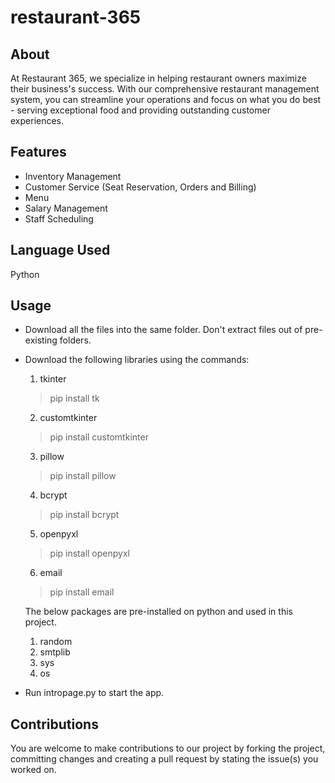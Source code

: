 # restaurant-365
## About
At Restaurant 365, we specialize in helping restaurant owners maximize their business's success. With our comprehensive restaurant management system, you can streamline your operations and focus on what you do best - serving exceptional food and providing outstanding customer experiences.

## Features
- Inventory Management
- Customer Service (Seat Reservation, Orders and Billing)
- Menu
- Salary Management
- Staff Scheduling

## Language Used
Python

## Usage
- Download all the files into the same folder. Don't extract files out of pre-existing folders.
- Download the following libraries using the commands:
  1. tkinter
  > pip install tk
  2. customtkinter
  > pip install customtkinter
  3. pillow
  > pip install pillow
  4. bcrypt
  > pip install bcrypt
  5. openpyxl
  > pip install openpyxl
  6. email
  > pip install email
  
  The below packages are pre-installed on python and used in this project.
  1. random
  2. smtplib
  3. sys
  4. os
- Run intropage.py to start the app.

## Contributions
You are welcome to make contributions to our project by forking the project, committing changes and creating a pull request by stating the issue(s) you worked on.
